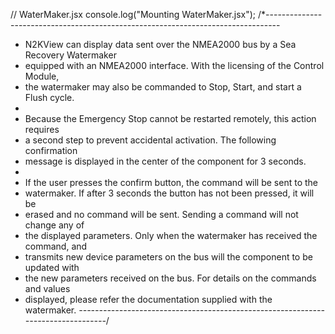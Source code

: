 // WaterMaker.jsx
console.log("Mounting WaterMaker.jsx");
/*---------------------------------------------------------------------------------
 * N2KView can display data sent over the NMEA2000 bus by a Sea Recovery Watermaker 
 * equipped with an NMEA2000 interface. With the licensing of the Control Module, 
 * the watermaker may also be commanded to Stop, Start, and start a Flush cycle.
 * 
 * Because the Emergency Stop cannot be restarted remotely, this action requires 
 * a second step to prevent accidental activation. The following confirmation 
 * message is displayed in the center of the component for 3 seconds.
 * 
 * If the user presses the confirm button, the command will be sent to the 
 * watermaker. If after 3 seconds the button has not been pressed, it will be 
 * erased and no command will be sent. Sending a command will not change any of 
 * the displayed parameters. Only when the watermaker has received the command, and 
 * transmits new device parameters on the bus will the component to be updated with 
 * the new parameters received on the bus. For details on the commands and values 
 * displayed, please refer the documentation supplied with the watermaker.
 *---------------------------------------------------------------------------------*/
